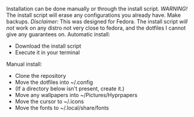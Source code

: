 Installation can be done manually or through the install script.
*WARNING!* The install script will erase any configurations you already have. Make backups.
*Disclaimer:* This was designed for Fedora. The install script *will not* work on any distro not very close to fedora, and the dotfiles I cannot give any guarantees on.
Automatic install:
* Download the install script
* Execute it in your terminal

Manual install:
* Clone the repository
* Move the dotfiles into ~/.config
* (If a directory below isn't present, create it.)
* Move any wallpapers into ~/Pictures/Hyprpapers
* Move the cursor to ~/.icons
* Move the fonts to ~/.local/share/fonts
